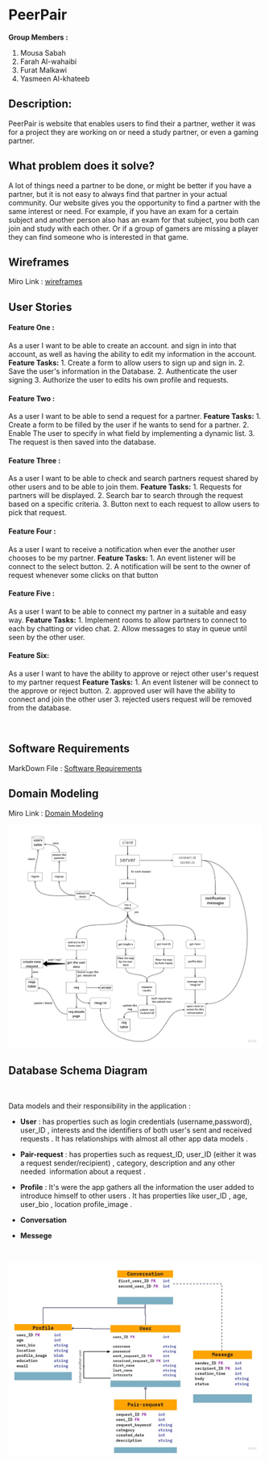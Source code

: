 # PeerPair

**Group Members :**

1. Mousa Sabah
2. Farah Al-wahaibi
3. Furat Malkawi
4. Yasmeen Al-khateeb

## Description: 
PeerPair is website that enables users to find their a partner, wether it was for a project they are working on or need a study partner, or even a gaming partner.

## What problem does it solve?
A lot of things need a partner to be done, or might be better if you have a partner, but it is not easy to always find that partner in your actual community. Our website gives you the opportunity to find a partner with the same interest or need. For example, if you have an exam for a certain subject and another person also has an exam for that subject, you both can join and study with each other. Or if a group of gamers are missing a player they can find someone who is interested in that game.  

## Wireframes

Miro Link : [wireframes](https://miro.com/app/board/o9J_l_aO4es=/)

## User Stories
#### **Feature One** : 
As a user I want to be able to create an account. and sign in into that account, as well as having the ability to edit my information in the account. 
    **Feature Tasks:** 
        1. Create a form to allow users to sign up and sign in. 
        2. Save the user's information in the Database.
        2. Authenticate the user signing
        3. Authorize the user to edits his own profile and requests.
#### **Feature Two** : 
As a user I want to be able to send a request for a partner. 
    **Feature Tasks:** 
        1. Create a form to be filled by the user if he wants to send for a partner.
        2. Enable The user to specify in what field by implementing a dynamic list.
        3. The request is then saved into the database.
#### **Feature Three** : 
As a user I want to be able to check and search partners request shared by other users and to be able to join them.
    **Feature Tasks:** 
        1. Requests for partners will be displayed.
        2. Search bar to search through the request based on a specific criteria. 
        3. Button next to each request to allow users to pick that request.
#### **Feature Four** : 
As a user I want to receive a notification when ever the another user chooses to be my partner.
    **Feature Tasks:** 
        1. An event listener will be connect to the select button.
        2. A notification will be sent to the owner of request whenever some clicks on that button
#### **Feature Five** : 
As a user I want to be able to connect my partner in a suitable and easy way.
    **Feature Tasks:** 
        1. Implement rooms to allow partners to connect to each by chatting or video chat.
        2. Allow messages to stay in queue until seen by the other user. 
#### **Feature Six**:
As a user I want to have the ability to approve or reject other user's request to my partner request
    **Feature Tasks:** 
        1. An event listener will be connect to the approve or reject button.
        2. approved user will have the ability to connect and join the other user
        3. rejected users request will be removed from the database.



<br>

## Software Requirements

MarkDown File : [Software Requirements](https://github.com/PeerPair/PeerPair-frontend/blob/main/markdown/requirements.md)

## Domain Modeling
Miro Link : [Domain Modeling](https://miro.com/app/board/o9J_l_m0Owo=/)

![Domain Modeling](https://github.com/PeerPair/PeerPair/blob/dev/assets/images/PeerPair.jpg?raw=true)









## Database Schema Diagram 

<br>

 Data models and their responsibility in the application :

 * **User** : has properties such as login credentials (username,password), user_ID , interests and the identifiers of both user's sent and received requests . It has relationships with almost all other app data models . 

* **Pair-request** : has properties such as request_ID, user_ID (either it was a request sender/recipient) , category, description and any other needed  information about a request .

* **Profile** : It's were the app gathers all the information the user added to introduce himself to other users . It has properties like user_ID , age, user_bio , location
profile_image .

* **Conversation** 

* **Messege** 


<br>



![db-schema](https://github.com/PeerPair/PeerPair/blob/main/assets/images/schema.jpg?raw=true)

